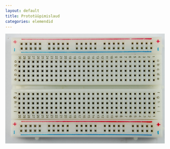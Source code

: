 ```yaml
---
layout: default
title: Prototüüpimislaud
categories: elemendid
---
```

<img src="/images/breadboard_400.jpg" alt="400 auguga prototüüpimisplaat" />
